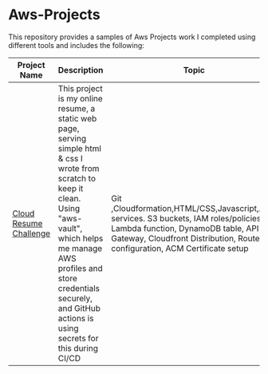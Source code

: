 # Aws-Projects

This repository provides a samples of Aws Projects work I completed using different tools and includes the following:

Project Name   | Description    |  Topic
---------------| -------------  | ------------------
[Cloud Resume Challenge](https://github.com/FemiTheAnalyst/clouds)  | This project is my online resume, a static web page, serving simple html & css I wrote from scratch to keep it clean. Using "aws-vault", which helps me manage AWS profiles and store credentials securely, and GitHub actions is using secrets for this during CI/CD  | Git  ,Cloudformation,HTML/CSS,Javascript,AWS services. S3 buckets, IAM roles/policies, Lambda function, DynamoDB table, API Gateway, Cloudfront Distribution, Route53 configuration, ACM Certificate setup


